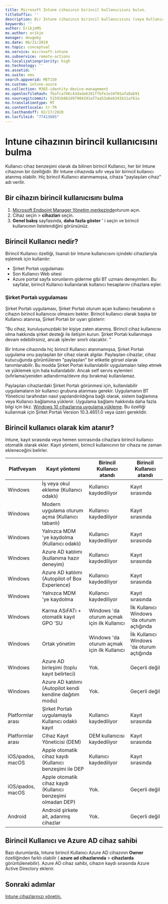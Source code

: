 ```yaml
---
title: Microsoft Intune cihazının birincil kullanıcısını bulun.
titleSuffix: ''
description: Bir Intune cihazının birincil kullanıcısını (veya Kullanıcı aygıtı benzeşimini) bulun.
keywords: ''
author: ErikjeMS
ms.author: erikje
manager: dougeby
ms.date: 06/21/2019
ms.topic: conceptual
ms.service: microsoft-intune
ms.subservice: remote-actions
ms.localizationpriority: high
ms.technology: ''
ms.assetid: ''
ms.suite: ems
search.appverid: MET150
ms.custom: intune-azure
ms.collection: M365-identity-device-management
ms.openlocfilehash: fbafca746c43dada6281ffbfe1e34f01afa8ab91
ms.sourcegitcommit: 51591b862d97904291af7aa53a6eb341b11a761e
ms.translationtype: MT
ms.contentlocale: tr-TR
ms.lasthandoff: 02/17/2020
ms.locfileid: "77413685"
---
```

# <a name="find-the-primary-user-of-an-intune-device"></a>Intune cihazının birincil kullanıcısını bulma

Kullanıcı cihaz benzeşimi olarak da bilinen birincil Kullanıcı, her bir Intune cihazının bir özelliğidir. Bir Intune cihazında sıfır veya bir birincil kullanıcı atanmış olabilir. Hiç birincil Kullanıcı atanmamışsa, cihaza "paylaşılan cihaz" adı verilir.

## <a name="how-to-find-a-devices-primary-user"></a>Bir cihazın birincil kullanıcısını bulma

1. [Microsoft Endpoint Manager Yönetim merkezinde](https://go.microsoft.com/fwlink/?linkid=2109431)oturum açın.
2. Cihaz seçin > **cihazları** seçin.
3. **Genel bakış** sayfasında, **daha fazla göster** ' i seçin ve birincil kullanıcının listelendiğini görürsünüz.

## <a name="what-is-the-primary-user"></a>Birincil Kullanıcı nedir?
Birincil Kullanıcı özelliği, lisanslı bir Intune kullanıcısını içindeki cihazlarıyla eşlemek için kullanılır:
- Şirket Portalı uygulaması
- Son Kullanıcı Web sitesi
- Azure portal sayfa sorunlarını giderme gibi BT uzmanı deneyimleri. Bu sayfalar, birincil Kullanıcı kullanılarak kullanıcı hesaplarını cihazlara eşler.    

### <a name="company-portal-app"></a>Şirket Portalı uygulaması
Şirket Portalı uygulaması, Şirket Portalı oturum açan kullanıcı hesabının o cihazın birincil kullanıcısı olmasını bekler. Birincil kullanıcı olarak başka bir Kullanıcı atanırsa, Şirket Portalı bir uyarı gösterir:

"Bu cihaz, kuruluşunuzdaki bir kişiye zaten atanmış. Birincil cihaz kullanıcısı olma hakkında şirket desteği ile iletişim kurun. Şirket Portalı kullanmaya devam edebilirsiniz, ancak işlevler sınırlı olacaktır. "

Bir Intune cihazında hiç birincil Kullanıcı atanmamışsa, Şirket Portalı uygulama onu paylaşılan bir cihaz olarak algılar. Paylaşılan cihazlar, cihaz kutucuğunda görüntülenen "paylaşılan" bir etiketle görsel olarak tanımlanabilir. Bu modda Şirket Portalı kullanılabilir uygulamaları talep etmek ve yüklemek için hala kullanılabilir. Ancak self servis eylemleri (sıfırlama/yeniden adlandırma/devre dışı bırakma) kullanılamaz.  

Paylaşılan cihazlardaki Şirket Portalı görünmesi için, kullanılabilir uygulamaların bir kullanıcı grubuna atanması gerekir. Uygulamanın BT Yöneticisi tarafından nasıl yapılandırıldığına bağlı olarak, sistem bağlamına veya Kullanıcı bağlamına yüklenir. Uygulama bağlamı hakkında daha fazla bilgi için bkz. [Windows 10 cihazlarına uygulama yükleme](../apps/apps-windows-10-app-deploy.md). Bu özelliği kullanmak için Şirket Portalı Version 10.3.4651.0 veya üzeri gereklidir.


## <a name="who-is-assigned-as-the-primary-user"></a>Birincil kullanıcı olarak kim atanır?
Intune, kayıt sırasında veya hemen sonrasında cihazlara birincil kullanıcı otomatik olarak ekler. Kayıt yöntemi, birincil kullanıcının bir cihaza ne zaman ekleneceğini belirler.

| Platfveyam | Kayıt yöntemi | Birincil Kullanıcı atandı | Birincil Kullanıcı atandı |
| ---- | ---- | ---- | ---- |
| Windows | İş veya okul ekleme (Kullanıcı odaklı) | Kullanıcı kaydediliyor | Kayıt sırasında |   
| Windows | Modern uygulama oturum açma (Kullanıcı tabanlı) | Kullanıcı kaydediliyor | Kayıt sırasında | 
| Windows | Yalnızca MDM 'ye kaydolma (Kullanıcı odaklı) | Kullanıcı kaydediliyor | Kayıt sırasında | 
| Windows | Azure AD katılımı (kullanıma hazır deneyim) | Kullanıcı kaydediliyor | Kayıt sırasında | 
| Windows | Azure AD katılımı (Autopilot of Box Experience) | Kullanıcı kaydediliyor | Kayıt sırasında | 
| Windows | Yalnızca MDM 'ye kaydolma | Kullanıcı kaydediliyor | Kayıt sırasında | 
| Windows | Karma ASıFATı + otomatik kayıt GPO 'SU | Windows 'da oturum açmak için ilk Kullanıcı | İlk Kullanıcı Windows 'da oturum açtığında| 
| Windows | Ortak yönetim | Windows 'da oturum açmak için ilk Kullanıcı | İlk Kullanıcı Windows 'da oturum açtığında | 
| Windows | Azure AD birleşimi (toplu kayıt belirteci) | Yok. | Geçerli değil | 
| Windows | Azure AD katılımı (Autopilot kendi kendine dağıtım modu) | Yok. | Geçerli değil | 
| Platformlar arası | Şirket Portalı uygulamayla Kullanıcı odaklı kayıt | Kullanıcı kaydediliyor | Kayıt sırasında |
| Platformlar arası | Cihaz Kayıt Yöneticisi (DEM) | DEM kullanıcısı kaydediliyor | Kayıt sırasında |
| iOS/ıpados, macOS | Apple otomatik cihaz kaydı (Kullanıcı benzeşimi ile DEP | Kullanıcı kaydediliyor | Kayıt sırasında |
| iOS/ıpados, macOS | Apple otomatik cihaz kaydı (Kullanıcı benzeşimi olmadan DEP) | Yok. | Geçerli değil |
| Android | Android şirkete ait, adanmış cihazlar | Yok. | Geçerli değil |

## <a name="primary-user-and-azure-ad-device-owner"></a>Birincil Kullanıcı ve Azure AD cihaz sahibi
Bazı durumlarda, Intune birincil Kullanıcı Azure AD cihazının **Owner** özelliğinden farklı olabilir ( **azure ad cihazlarında** > **cihazlarda** görüntülenebilir). Azure AD cihaz sahibi, cihazın kaydı sırasında Azure Active Directory eklenir.

## <a name="next-steps"></a>Sonraki adımlar
[Intune cihazlarınızı yönetin.](device-management.md)
